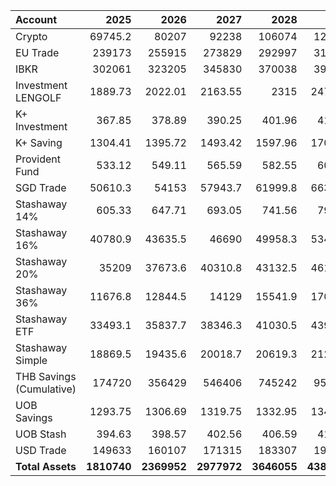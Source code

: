 | Account                     |       2025 |       2026 |       2027 |       2028 |       2029 |       2030 |
|:----------------------------|-----------:|-----------:|-----------:|-----------:|-----------:|-----------:|
| Crypto                      |   69745.2  |   80207    |   92238    |  106074    |  121985    |  140283    |
| EU Trade                    |  239173    |  255915    |  273829    |  292997    |  313507    |  335453    |
| IBKR                        |  302061    |  323205    |  345830    |  370038    |  395940    |  423656    |
| Investment LENGOLF          |   1889.73  |   2022.01  |   2163.55  |   2315    |   2477.05  |   2650.44  |
| K+ Investment               |    367.85  |    378.89  |    390.25  |    401.96  |    414.02  |    426.44  |
| K+ Saving                   |   1304.41  |   1395.72  |   1493.42  |   1597.96  |   1709.81  |   1829.5   |
| Provident Fund              |    533.12  |    549.11  |    565.59  |    582.55  |    600.03  |    618.03  |
| SGD Trade                   |  50610.3  |  54153    |  57943.7  |  61999.8  |  66339.7  |  70983.5  |
| Stashaway 14%               |    605.33  |    647.71  |    693.05  |    741.56  |    793.47  |    849.01  |
| Stashaway 16%               |  40780.9  |  43635.5  |  46690    |  49958.3  |  53455.4  |  57197.3  |
| Stashaway 20%               |  35209    |  37673.6  |  40310.8  |  43132.5  |  46151.8  |  49382.4  |
| Stashaway 36%               |  11676.8  |  12844.5  |  14129    |  15541.9  |  17096.1  |  18805.7  |
| Stashaway ETF               |  33493.1  |  35837.7  |  38346.3  |  41030.5  |  43902.7  |  46975.9  |
| Stashaway Simple            |  18869.5  |  19435.6  |  20018.7  |  20619.3  |  21237.8  |  21875    |
| THB Savings (Cumulative)    | 174720    | 356429    | 546406    | 745242    | 953524    |1171820    |
| UOB Savings                 |   1293.75  |   1306.69  |   1319.75  |   1332.95  |   1346.28  |   1359.74  |
| UOB Stash                   |    394.63  |    398.57  |    402.56  |    406.59  |    410.65  |    414.76  |
| USD Trade                   |  149633    |  160107    |  171315    |  183307    |  196138    |  209868    |
| **Total Assets**            | **1810740** | **2369952** | **2977972** | **3646055** | **4386502** | **5213026